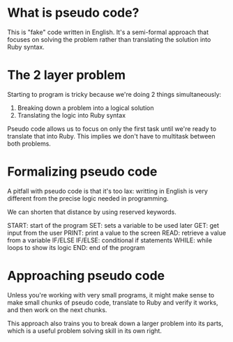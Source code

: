 # What is pseudo code?

This is "fake" code written in English. It's a semi-formal approach that focuses on solving the problem rather than translating the solution into Ruby syntax.

# The 2 layer problem

Starting to program is tricky because we're doing 2 things simultaneously:
1. Breaking down a problem into a logical solution
2. Translating the logic into Ruby syntax

Pseudo code allows us to focus on only the first task until we're ready to translate that into Ruby. This implies we don't have to multitask between both problems.

# Formalizing pseudo code

A pitfall with pseudo code is that it's too lax: writting in English is very different from the precise logic needed in programming.

We can shorten that distance by using reserved keywords.

START: start of the program
SET: sets a variable to be used later
GET: get input from the user
PRINT: print a value to the screen
READ: retrieve a value from a variable
IF/ELSE IF/ELSE: conditional if statements
WHILE: while loops to show its logic
END: end of the program

# Approaching pseudo code

Unless you're working with very small programs, it might make sense to make small chunks of pseudo code, translate to Ruby and verify it works, and then work on the next chunks.

This approach also trains you to break down a larger problem into its parts, which is a useful problem solving skill in its own right.